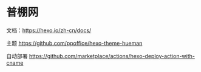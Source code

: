 
# 普棚网

文档：https://hexo.io/zh-cn/docs/

主题 https://github.com/ppoffice/hexo-theme-hueman

自动部署
https://github.com/marketplace/actions/hexo-deploy-action-with-cname
